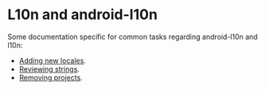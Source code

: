 # L10n and android-l10n

Some documentation specific for common tasks regarding android-l10n and l10n:
* [Adding new locales](adding_new_locales.md).
* [Reviewing strings](review_android_strings.md).
* [Removing projects](removing_projects.md).
